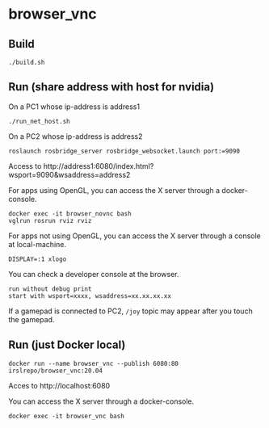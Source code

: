 # browser_vnc

## Build

```
./build.sh
```

## Run (share address with host for nvidia)

On a PC1 whose ip-address is address1
```
./run_net_host.sh
```

On a PC2 whose ip-address is address2
```
roslaunch rosbridge_server rosbridge_websocket.launch port:=9090
```

Access to http://address1:6080/index.html?wsport=9090&wsaddress=address2

For apps using OpenGL, you can access the X server through a docker-console.
```
docker exec -it browser_novnc bash
vglrun rosrun rviz rviz
```

For apps not using OpenGL, you can access the X server through a console at local-machine.
```
DISPLAY=:1 xlogo
```

You can check a developer console at the browser.
```
run without debug print
start with wsport=xxxx, wsaddress=xx.xx.xx.xx
```

If a gamepad is connected to PC2,
```/joy``` topic may appear after you touch the gamepad.

## Run (just Docker local)

```
docker run --name browser_vnc --publish 6080:80 irslrepo/browser_vnc:20.04
```

Acces to http://localhost:6080


You can access the X server through a docker-console.
```
docker exec -it browser_vnc bash
```
